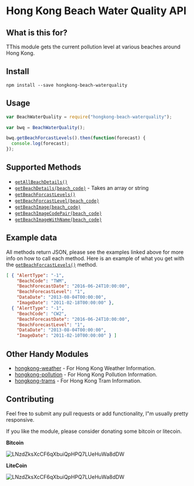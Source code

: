 Hong Kong Beach Water Quality API
=====================================

## What is this for?

TThis module gets the current pollution level at various beaches around Hong Kong.


## Install

`npm install --save hongkong-beach-waterquality`


## Usage

```javascript
var BeachWaterQuality = require("hongkong-beach-waterquality");

var bwq = BeachWaterQuality();

bwq.getBeachForcastLevels().then(function(forecast) {
  console.log(forecast);
});
```


## Supported Methods

* [`getAllBeachDetails()`](examples/getAllBeachDetails.js)
* [`getBeachDetails(beach_code)`](examples/getBeachDetails.js) - Takes an array or string
* [`getBeachForcastLevels()`](examples/getBeachForcastLevels.js)
* [`getBeachForcastLevel(beach_code)`](examples/getBeachForcastLevel.js)
* [`getBeachImage(beach_code)`](examples/getBeachImage.js)
* [`getBeachImageCodePair(beach_code)`](examples/getBeachImageCodePair.js)
* [`getBeachImageWithName(beach_code)`](examples/getBeachImageWithName.js)


## Example data

All methods return JSON, please see the examples linked above for more info on how to call each method. Here is an example of what you get with the [`getBeachForcastLevels()`](examples/getBeachForcastLevels.js) method.

```json
[ { "AlertType": "-1",
    "BeachCode": "TWM",
    "BeachForecastDate": "2016-06-24T10:00:00",
    "BeachForecastLevel": "1",
    "DataDate": "2013-08-04T00:00:00",
    "ImageDate": "2011-02-18T00:00:00" },
  { "AlertType": "-1",
    "BeachCode": "CW2",
    "BeachForecastDate": "2016-06-24T10:00:00",
    "BeachForecastLevel": "1",
    "DataDate": "2013-08-04T00:00:00",
    "ImageDate": "2011-02-10T00:00:00" } ]
```

## Other Handy Modules

* [hongkong-weather](https://www.github.com/hongkongkiwi/node-hongkong-weather) - For Hong Kong Weather Information.
* [hongkong-pollution](https://www.github.com/hongkongkiwi/node-hongkong-pollution) - For Hong Kong Pollution Information.
* [hongkong-trams](https://www.github.com/hongkongkiwi/node-hongkong-trams) - For Hong Kong Tram Information.


## Contributing

Feel free to submit any pull requests or add functionality, I"m usually pretty responsive.

If you like the module, please consider donating some bitcoin or litecoin.

__Bitcoin__

![LNzdZksXcCF6qXbuiQpHPQ7LUeHuWa8dDW](http://i.imgur.com/9rsCfv5.png?1)

__LiteCoin__

![LNzdZksXcCF6qXbuiQpHPQ7LUeHuWa8dDW](http://i.imgur.com/yF1RoHp.png?1)
